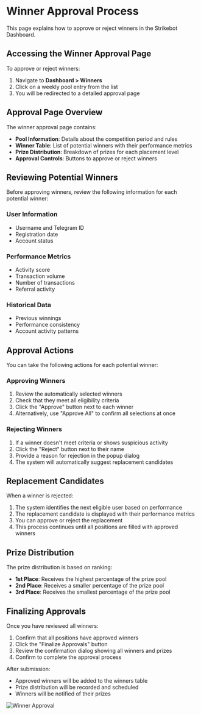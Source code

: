 # Winner Approval Process

This page explains how to approve or reject winners in the Strikebot Dashboard.

## Accessing the Winner Approval Page

To approve or reject winners:

1. Navigate to **Dashboard > Winners**
2. Click on a weekly pool entry from the list
3. You will be redirected to a detailed approval page

## Approval Page Overview

The winner approval page contains:

- **Pool Information**: Details about the competition period and rules
- **Winner Table**: List of potential winners with their performance metrics
- **Prize Distribution**: Breakdown of prizes for each placement level
- **Approval Controls**: Buttons to approve or reject winners

## Reviewing Potential Winners

Before approving winners, review the following information for each potential winner:

### User Information
- Username and Telegram ID
- Registration date
- Account status

### Performance Metrics
- Activity score
- Transaction volume
- Number of transactions
- Referral activity

### Historical Data
- Previous winnings
- Performance consistency
- Account activity patterns

## Approval Actions

You can take the following actions for each potential winner:

### Approving Winners
1. Review the automatically selected winners
2. Check that they meet all eligibility criteria
3. Click the "Approve" button next to each winner
4. Alternatively, use "Approve All" to confirm all selections at once

### Rejecting Winners
1. If a winner doesn't meet criteria or shows suspicious activity
2. Click the "Reject" button next to their name
3. Provide a reason for rejection in the popup dialog
4. The system will automatically suggest replacement candidates

## Replacement Candidates

When a winner is rejected:

1. The system identifies the next eligible user based on performance
2. The replacement candidate is displayed with their performance metrics
3. You can approve or reject the replacement
4. This process continues until all positions are filled with approved winners

## Prize Distribution

The prize distribution is based on ranking:

- **1st Place**: Receives the highest percentage of the prize pool
- **2nd Place**: Receives a smaller percentage of the prize pool
- **3rd Place**: Receives the smallest percentage of the prize pool

## Finalizing Approvals

Once you have reviewed all winners:

1. Confirm that all positions have approved winners
2. Click the "Finalize Approvals" button
3. Review the confirmation dialog showing all winners and prizes
4. Confirm to complete the approval process

After submission:
- Approved winners will be added to the winners table
- Prize distribution will be recorded and scheduled
- Winners will be notified of their prizes

![Winner Approval](../assets/images/winner-approval.png)
